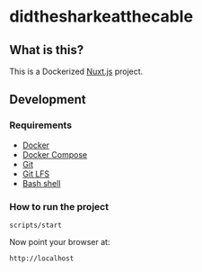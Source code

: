 # didthesharkeatthecable

## What is this?

This is a Dockerized [Nuxt.js](https://nuxtjs.org) project.

## Development

### Requirements

- [Docker](https://docs.docker.com/engine/install/)
- [Docker Compose](https://docs.docker.com/compose/install/)
- [Git](https://git-scm.com/downloads)
- [Git LFS](https://git-lfs.github.com/)
- [Bash shell](https://www.gnu.org/software/bash/) 

### How to run the project

```
scripts/start
```

Now point your browser at:

```
http://localhost
```

